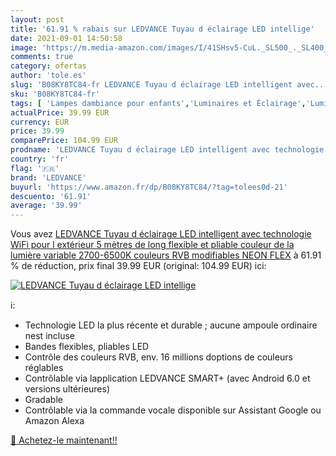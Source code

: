 ```yaml
---
layout: post
title: '61.91 % rabais sur LEDVANCE Tuyau d éclairage LED intellige'
date: 2021-09-01 14:50:58
image: 'https://m.media-amazon.com/images/I/41SHsv5-CuL._SL500_._SL400_.jpg'
comments: true
category: ofertas
author: 'tole.es'
slug: 'B08KY8TC84-fr LEDVANCE Tuyau d éclairage LED intelligent avec...'
sku: 'B08KY8TC84-fr'
tags: [ 'Lampes dambiance pour enfants','Luminaires et Éclairage','Luminaires et éclairage','Luminaires intérieur','ledvance','Éclairage pour enfants', ]
actualPrice: 39.99 EUR
currency: EUR
price: 39.99
comparePrice: 104.99 EUR
prodname: 'LEDVANCE Tuyau d éclairage LED intelligent avec technologie WiFi pour l extérieur  5 mètres de long  flexible et pliable  couleur de la lumière variable 2700-6500K   couleurs RVB modifiables NEON FLEX'
country: 'fr'
flag: '🇫🇷'
brand: 'LEDVANCE'
buyurl: 'https://www.amazon.fr/dp/B08KY8TC84/?tag=tolees0d-21'
descuento: '61.91'
average: '39.99'
---
```


Vous avez [LEDVANCE Tuyau d éclairage LED intelligent avec technologie WiFi pour l extérieur  5 mètres de long  flexible et pliable  couleur de la lumière variable 2700-6500K   couleurs RVB modifiables NEON FLEX](https://www.amazon.fr/dp/B08KY8TC84/?tag=tolees0d-21)  à  61.91 % de réduction, prix final  39.99 EUR (original: 104.99 EUR) ici:

[![LEDVANCE Tuyau d éclairage LED intellige](https://m.media-amazon.com/images/I/41SHsv5-CuL._SL500_._SL400_.jpg)](https://www.amazon.fr/dp/B08KY8TC84/?tag=tolees0d-21)

ℹ️:

- Technologie LED la plus récente et durable ; aucune ampoule ordinaire nest incluse
- Bandes flexibles, pliables LED
- Contrôle des couleurs RVB, env. 16 millions doptions de couleurs réglables
- Contrôlable via lapplication LEDVANCE SMART+ (avec Android 6.0 et versions ultérieures)
- Gradable
- Contrôlable via la commande vocale disponible sur Assistant Google ou Amazon Alexa

[🛒 Achetez-le maintenant!!](https://www.amazon.fr/dp/B08KY8TC84/?tag=tolees0d-21)
